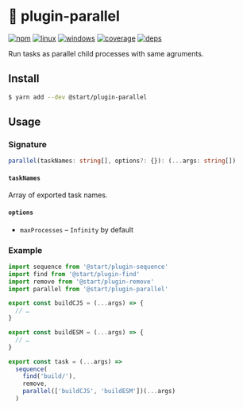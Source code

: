 # 🔀 plugin-parallel

[![npm](https://img.shields.io/npm/v/@start/plugin-parallel.svg?style=flat-square)](https://www.npmjs.com/package/@start/plugin-parallel) [![linux](https://img.shields.io/travis/deepsweet/start/master.svg?label=linux&style=flat-square)](https://travis-ci.org/deepsweet/start) [![windows](https://img.shields.io/appveyor/ci/deepsweet/start/master.svg?label=windows&style=flat-square)](https://ci.appveyor.com/project/deepsweet/start) [![coverage](https://img.shields.io/codecov/c/github/deepsweet/start/master.svg?style=flat-square)](https://codecov.io/github/deepsweet/start) [![deps](https://david-dm.org/deepsweet/start.svg?path=packages/plugin-parallel&style=flat-square)](https://david-dm.org/deepsweet/start?path=packages/plugin-parallel)

Run tasks as parallel child processes with same agruments.

## Install

```sh
$ yarn add --dev @start/plugin-parallel
```

## Usage

### Signature

```ts
parallel(taskNames: string[], options?: {}): (...args: string[])
```

#### `taskNames`

Array of exported task names.

#### `options`

* `maxProcesses` – `Infinity` by default

### Example

```js
import sequence from '@start/plugin-sequence'
import find from '@start/plugin-find'
import remove from '@start/plugin-remove'
import parallel from '@start/plugin-parallel'

export const buildCJS = (...args) => {
  // …
}

export const buildESM = (...args) => {
  // …
}

export const task = (...args) =>
  sequence(
    find('build/'),
    remove,
    parallel(['buildCJS', 'buildESM'])(...args)
  )
```
